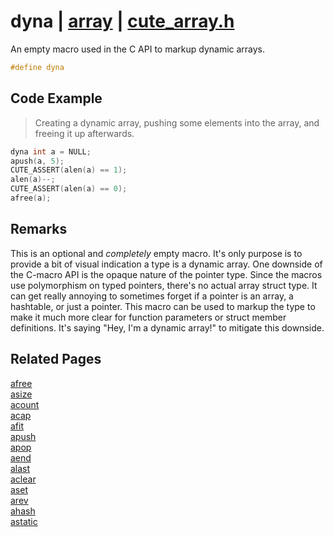 # dyna | [array](https://github.com/RandyGaul/cute_framework/blob/master/docs/array_readme.md) | [cute_array.h](https://github.com/RandyGaul/cute_framework/blob/master/include/cute_array.h)

An empty macro used in the C API to markup dynamic arrays.

```cpp
#define dyna
```

## Code Example

> Creating a dynamic array, pushing some elements into the array, and freeing it up afterwards.

```cpp
dyna int a = NULL;
apush(a, 5);
CUTE_ASSERT(alen(a) == 1);
alen(a)--;
CUTE_ASSERT(alen(a) == 0);
afree(a);
```

## Remarks

This is an optional and _completely_ empty macro. It's only purpose is to provide a bit of visual indication a type is a
dynamic array. One downside of the C-macro API is the opaque nature of the pointer type. Since the macros use polymorphism
on typed pointers, there's no actual array struct type. It can get really annoying to sometimes forget if a pointer is an
array, a hashtable, or just a pointer. This macro can be used to markup the type to make it much more clear for function
parameters or struct member definitions. It's saying "Hey, I'm a dynamic array!" to mitigate this downside.

## Related Pages

[afree](https://github.com/RandyGaul/cute_framework/blob/master/docs/array/afree.md)  
[asize](https://github.com/RandyGaul/cute_framework/blob/master/docs/array/asize.md)  
[acount](https://github.com/RandyGaul/cute_framework/blob/master/docs/array/acount.md)  
[acap](https://github.com/RandyGaul/cute_framework/blob/master/docs/array/acap.md)  
[afit](https://github.com/RandyGaul/cute_framework/blob/master/docs/array/afit.md)  
[apush](https://github.com/RandyGaul/cute_framework/blob/master/docs/array/apush.md)  
[apop](https://github.com/RandyGaul/cute_framework/blob/master/docs/array/apop.md)  
[aend](https://github.com/RandyGaul/cute_framework/blob/master/docs/array/aend.md)  
[alast](https://github.com/RandyGaul/cute_framework/blob/master/docs/array/alast.md)  
[aclear](https://github.com/RandyGaul/cute_framework/blob/master/docs/array/aclear.md)  
[aset](https://github.com/RandyGaul/cute_framework/blob/master/docs/array/aset.md)  
[arev](https://github.com/RandyGaul/cute_framework/blob/master/docs/array/arev.md)  
[ahash](https://github.com/RandyGaul/cute_framework/blob/master/docs/array/ahash.md)  
[astatic](https://github.com/RandyGaul/cute_framework/blob/master/docs/array/astatic.md)  

